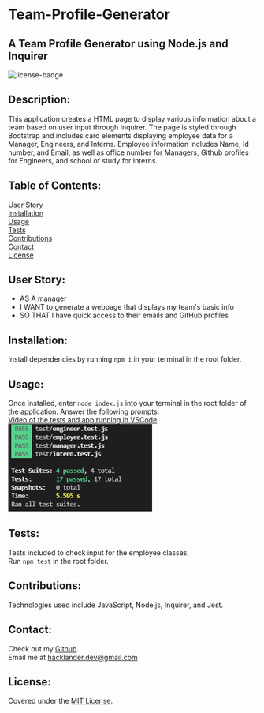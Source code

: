 # Team-Profile-Generator
## A Team Profile Generator using Node.js and Inquirer
![license-badge](https://shields.io/github/license/MonsAltus/Team-Profile-Generator)

## Description:
This application creates a HTML page to display various information about a team based on user input through Inquirer.
The page is styled through Bootstrap and includes card elements displaying employee data for a Manager, Engineers, and Interns.
Employee information includes Name, Id number, and Email, as well as office number for Managers, Github profiles for Engineers, and school of study for Interns.

## Table of Contents:
[User Story](#User-Story)<br>
[Installation](#Installation)<br>
[Usage](#Usage)<br>
[Tests](#Tests)<br>
[Contributions](#Contributions)<br>
[Contact](#Contact)<br>
[License](#License)<br>

## User Story:
- AS A manager
- I WANT to generate a webpage that displays my team's basic info
- SO THAT I have quick access to their emails and GitHub profiles

## Installation:
<!-- Create a package.json file by running `npm init` in the root folder.<br> -->
Install dependencies by running `npm i` in your terminal in the root folder.

## Usage:
Once installed, enter `node index.js` into your terminal in the root folder of the application. Answer the following prompts.<br>
[Video of the tests and app running in VSCode]( <!--ADD VIDEO URL--> )<br>
![Image of tests running in VSCode terminal.](./assets/preview1.png)<br>
<!-- ![Image of app running in VSCode terminal.](./assets/preview2.png)<br> -->

## Tests:
Tests included to check input for the employee classes.<br>
Run `npm test` in the root folder.

## Contributions:
Technologies used include JavaScript, Node.js, Inquirer, and Jest.

## Contact:
Check out my [Github](https://github.com/MonsAltus).<br>
Email me at <hacklander.dev@gmail.com>

## License:
Covered under the [MIT License](https://github.com/MonsAltus/Team-Profile-Generator/blob/main/LICENSE).

